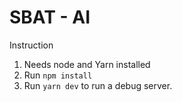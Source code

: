 # SBAT - AI

Instruction
1. Needs node and Yarn installed
2. Run `npm install`
3. Run `yarn dev` to run a debug server.
